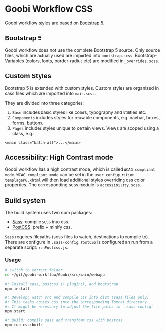 # Goobi Workflow CSS

Goobi workflow styles are based on [Bootstrap 5](https://getbootstrap.com/docs/5.2/getting-started/introduction/).

## Bootstrap 5

Goobi workflow does not use the complete Bootstrap 5 source. Only source files, which are actually used are imported into `bootstrap.scss`.
Bootstrap-Variables (colors, fonts, border-radius etc) are modified in `_overrides.scss`.

## Custom Styles

Bootstrap 5 is extended with custom styles.
Custom styles are organized in sass files which are imported into `main.scss`.

They are divided into three categories:

1. `Base` includes basic styles like colors, typography and utilities etc.
2. `Components` includes styles for reusable components, e.g. navbar, boxes, forms, buttons.
3. `Pages` includes styles unique to certain views. Views are scoped using a class, e.g.:

```xhtml
<main class="batch-all">...</main>
```

## Accessibility: High Contrast mode

Goobi workflow has a high contrast mode, which is called `WCAG compliant mode`. `WCAG compliant mode` can be set in the `user configuration`. `templagePG.xhtml` will then load additional styles overriding css color properties. The corresponding scss module is `accessibility.scss`.

## Build system

The build system uses two npm packages:

- [Sass](https://sass-lang.com/): compile `SCSS` into css.
- [PostCSS](https://postcss.org/): prefix + minify css.

`Sass` requires filepaths (scss files to watch, destinations to compile to). There are configure in `.sass-config`.
`PostCSS` is configured an run from a separate script: `runPostcss.js`.

### Usage

```sh
# switch to correct folder
cd ~/git/goobi-workflow/Goobi/src/main/webapp
	
#: Install sass, postcss (+ plugins), and bootstrap
npm install

#: Develop: watch src and compile css into dist (sass files only)
#: This tasks copies css into the corresponding Tomcat directory
#: It might be necessary to adjust the file paths in `.sass-config`
npm start

#: Build: compile sass and transform css with postcss
npm run css:build
```
